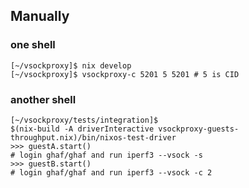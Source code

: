 
## Manually

### one shell
```
[~/vsockproxy]$ nix develop
[~/vsockproxy]$ vsockproxy-c 5201 5 5201 # 5 is CID
```

### another shell
```
[~/vsockproxy/tests/integration]$
$(nix-build -A driverInteractive vsockproxy-guests-throughput.nix)/bin/nixos-test-driver
>>> guestA.start()
# login ghaf/ghaf and run iperf3 --vsock -s
>>> guestB.start()
# login ghaf/ghaf and run iperf3 --vsock -c 2
```

